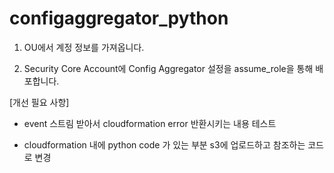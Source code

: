 # configaggregator_python

1. OU에서 계정 정보를 가져옵니다.

2. Security Core Account에 Config Aggregator 설정을 assume_role을 통해 배포합니다.

[개선 필요 사항]

- event 스트림 받아서 cloudformation error 반환시키는 내용 테스트

- cloudformation 내에 python code 가 있는 부분 s3에 업로드하고 참조하는 코드로 변경